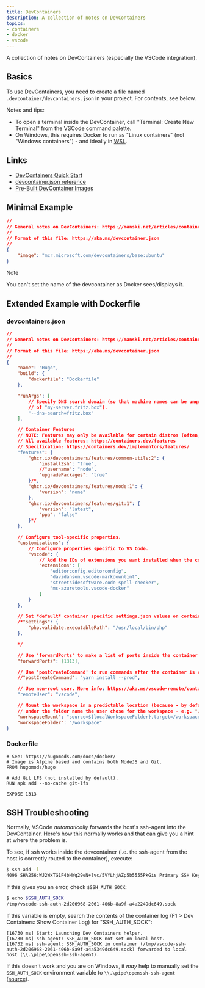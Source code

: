 ```yaml
---
title: DevContainers
description: A collection of notes on DevContainers
topics:
- containers
- docker
- vscode
---
```


A collection of notes on DevContainers (especially the VSCode integration).

## Basics

To use DevContainers, you need to create a file named `.devcontainer/devcontainers.json` in your project. For contents, see below.

Notes and tips:

* To open a terminal inside the DevContainer, call "Terminal: Create New Terminal" from the VSCode command palette.
* On Windows, this requires Docker to run as "Linux containers" (not "Windows containers") - and ideally in [WSL](articles/windows/wsl.md).

## Links

* [DevContainers Quick Start](https://code.visualstudio.com/docs/devcontainers/tutorial)
* [devcontainer.json reference](https://aka.ms/devcontainer.json)
* [Pre-Built DevContainer Images](https://github.com/devcontainers/images/tree/main/src)

## Minimal Example

```json
//
// General notes on DevContainers: https://manski.net/articles/containers/devcontainers
//
// Format of this file: https://aka.ms/devcontainer.json
//
{
    "image": "mcr.microsoft.com/devcontainers/base:ubuntu"
}
```

> [!NOTE]
> You can't set the name of the devcontainer as Docker sees/displays it.

## Extended Example with Dockerfile

### devcontainers.json

```json
//
// General notes on DevContainers: https://manski.net/articles/containers/devcontainers
//
// Format of this file: https://aka.ms/devcontainer.json
//
{
    "name": "Hugo",
    "build": {
        "dockerfile": "Dockerfile"
    },

    "runArgs": [
        // Specify DNS search domain (so that machine names can be unqualified - e.g. "my-server" instead
        // of "my-server.fritz.box").
        "--dns-search=fritz.box"
    ],

    // Container Features
    // NOTE: Features may only be available for certain distros (often, only Debian/Ubuntu is supported but not Alpine).
    // All available features: https://containers.dev/features
    // Specification: https://containers.dev/implementors/features/
    "features": {
        "ghcr.io/devcontainers/features/common-utils:2": {
            "installZsh": "true",
            //"username": "node",
            "upgradePackages": "true"
        }/*,
        "ghcr.io/devcontainers/features/node:1": {
            "version": "none"
        },
        "ghcr.io/devcontainers/features/git:1": {
            "version": "latest",
            "ppa": "false"
        }*/
    },

    // Configure tool-specific properties.
    "customizations": {
        // Configure properties specific to VS Code.
        "vscode": {
            // Add the IDs of extensions you want installed when the container is created.
            "extensions": [
                "editorconfig.editorconfig",
                "davidanson.vscode-markdownlint",
                "streetsidesoftware.code-spell-checker",
                "ms-azuretools.vscode-docker"
            ]
        }
    },

    // Set *default* container specific settings.json values on container create.
    /*"settings": {
        "php.validate.executablePath": "/usr/local/bin/php"
    },

    */

    // Use 'forwardPorts' to make a list of ports inside the container available locally.
    "forwardPorts": [1313],

    // Use 'postCreateCommand' to run commands after the container is created.
    //"postCreateCommand": "yarn install --prod",

    // Use non-root user. More info: https://aka.ms/vscode-remote/containers/non-root.
    "remoteUser": "vscode",

    // Mount the workspace in a predictable location (because - by default - the workspace would be mounted
    // under the folder name the user chose for the workspace - e.g. "/workspaces/ansible-workbench").
    "workspaceMount": "source=${localWorkspaceFolder},target=/workspace,type=bind",
    "workspaceFolder": "/workspace"
}
```

### Dockerfile

```Dockfile
# See: https://hugomods.com/docs/docker/
# Image is Alpine based and contains both NodeJS and Git.
FROM hugomods/hugo

# Add Git LFS (not installed by default).
RUN apk add --no-cache git-lfs

EXPOSE 1313
```

## SSH Troubleshooting

Normally, VSCode *automatically* forwards the host's ssh-agent into the DevContainer. Here's how this normally works and that can give you a hint at where the problem is.

To see, if ssh works inside the devcontainer (i.e. the ssh-agent from the host is correctly routed to the container), execute:

```sh
$ ssh-add -l
4096 SHA256:WJ2WxTG1F4bHWq29eN+lvc/5VYLhjAZp5b5555PkGis Primary SSH Key (RSA)
```

If this gives you an error, check `$SSH_AUTH_SOCK`:

```sh
$ echo $SSH_AUTH_SOCK
/tmp/vscode-ssh-auth-2d206968-2061-406b-8a9f-a4a2249dc649.sock
```

If this variable is empty, search the contents of the container log (F1 > Dev Containers: Show Container Log) for "SSH_AUTH_SOCK":

```
[16730 ms] Start: Launching Dev Containers helper.
[16730 ms] ssh-agent: SSH_AUTH_SOCK not set on local host.
[16732 ms] ssh-agent: SSH_AUTH_SOCK in container (/tmp/vscode-ssh-auth-2d206968-2061-406b-8a9f-a4a5349dc649.sock) forwarded to local host (\\.\pipe\openssh-ssh-agent).
```

If this doesn't work and you are on Windows, it *may* help to manually set the `SSH_AUTH_SOCK` environment variable to `\\.\pipe\openssh-ssh-agent` ([source](https://github.com/microsoft/vscode-remote-release/issues/11043#issuecomment-3005677524)).
